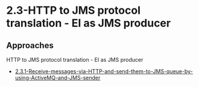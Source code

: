 # 2.3-HTTP to JMS protocol translation - EI as JMS producer

## Approaches

HTTP to JMS protocol translation - EI as JMS producer

- [2.3.1-Receive-messages-via-HTTP-and-send-them-to-JMS-queue-by-using-ActiveMQ-and-JMS-sender](https://github.com/wso2/product-ei/tree/product-scenarios/product-scenarios/2-Bridging-systems-that-communicate-in-different-protocols/2.3-HTTP-to-JMS-protocol-translation-EI-as-JMS-producer/2.3.1-Receive-messages-via-HTTP-and-send-them-to-JMS-queue-by-using-ActiveMQ-and-JMS-sender.)
